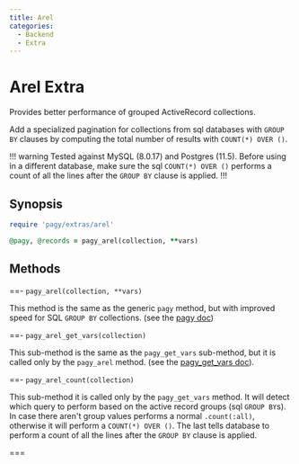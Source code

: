 ```yaml
---
title: Arel
categories:
  - Backend
  - Extra
---
```


# Arel Extra

Provides better performance of grouped ActiveRecord collections.

Add a specialized pagination for collections from sql databases with `GROUP BY` clauses by computing the total number of results
with `COUNT(*) OVER ()`.

!!! warning
Tested against MySQL (8.0.17) and Postgres (11.5).
Before using in a different database, make sure the sql `COUNT(*) OVER ()` performs a count of all the lines after the `GROUP BY`
clause is applied.
!!!

## Synopsis

```ruby pagy.rb (initializer)
require 'pagy/extras/arel'
```

```ruby Controller
@pagy, @records = pagy_arel(collection, **vars)
```

## Methods

==- `pagy_arel(collection, **vars)`

This method is the same as the generic `pagy` method, but with improved speed for SQL `GROUP BY` collections. (see
the [pagy doc](/docs/api/backend.md#pagy-collection-vars-nil))

==- `pagy_arel_get_vars(collection)`

This sub-method is the same as the `pagy_get_vars` sub-method, but it is called only by the `pagy_arel` method. (see
the [pagy_get_vars doc](/docs/api/backend.md#pagy-get-vars-collection-vars)).

==- `pagy_arel_count(collection)`

This sub-method it is called only by the `pagy_get_vars` method. It will detect which query to perform based on the active record
groups (sql `GROUP BY`s). In case there aren't group values performs a normal `.count(:all)`, otherwise it will perform
a `COUNT(*) OVER ()`. The last tells database to perform a count of all the lines after the `GROUP BY` clause is applied.

===
